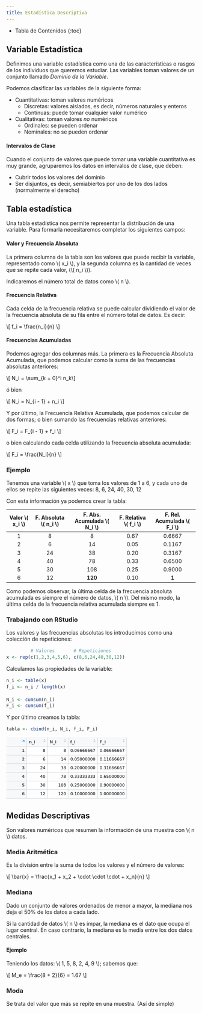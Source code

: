 ```yaml
---
title: Estadística Descriptiva
---
```


* Tabla de Contenidos
{:toc}

## Variable Estadística

Definimos una variable estadística como una de las características o rasgos de los individuos que queremos estudiar. Las variables toman valores de un conjunto llamado *Dominio de la Variable*.

Podemos clasificar las variables de la siguiente forma:

* Cuantitativas: toman valores numéricos
  * Discretas: valores aislados, es decir, números naturales y enteros
  * Contínuas: puede tomar cualquier valor numérico
* Cualitativas: toman valores *no* numéricos
  * Ordinales: se pueden ordenar
  * Nominales: no se pueden ordenar

#### Intervalos de Clase

Cuando el conjunto de valores que puede tomar una variable cuantitativa es muy grande, agruparemos los datos en intervalos de clase, que deben:

* Cubrir todos los valores del dominio
* Ser disjuntos, es decir, semiabiertos por uno de los dos lados (normalmente el derecho)

## Tabla estadística

Una tabla estadística nos permite representar la distribución de una variable. Para formarla necesitaremos completar los siguientes campos:

#### Valor y Frecuencia Absoluta

La primera columna de la tabla son los valores que puede recibir la variable, representado como \\( x_i \\), y la segunda columna es la cantidad de veces que se repite cada valor, (\\( n_i \\)).

Indicaremos el número total de datos como \\( n \\).

#### Frecuencia Relativa

Cada celda de la frecuencia relativa se puede calcular dividiendo el valor de la frecuencia absoluta de su fila entre el número total de datos. Es decir:

\\[ f_i = \frac{n_i}{n} \\]

#### Frecuencias Acumuladas

Podemos agregar dos columnas más. La primera es la Frecuencia Absoluta Acumulada, que podemos calcular como la suma de las frecuencias absolutas anteriores:

\\[ N_i = \sum_{k = 0}^i n_k\\]

ó bien

\\[ N_i = N_{i - 1} + n_i \\]

Y por último, la Frecuencia Relativa Acumulada, que podemos calcular de dos formas; o bien sumando las frecuencias relativas anteriores:

\\[ F_i = F_{i - 1} + f_i \\]

o bien calculando cada celda utilizando la frecuencia absoluta acumulada:

\\[ F_i = \frac{N_i}{n} \\]

### Ejemplo

Tenemos una variable \\( x \\) que toma los valores de 1 a 6, y cada uno de ellos se repite las siguientes veces: 8, 6, 24, 40, 30, 12

Con esta información ya podemos crear la tabla:

Valor \\( x_i \\) | F. Absoluta \\( n_i \\)  | F. Abs. Acumulada \\( N_i \\) | F. Relativa \\( f_i \\) | F. Rel. Acumulada \\( F_i \\)
:---:|:---:|:---:|:---:|:---:
1 |  8 |       8 | 0.67 | 0.6667
2 |  6 |      14 | 0.05 | 0.1167
3 | 24 |      38 | 0.20 | 0.3167
4 | 40 |      78 | 0.33 | 0.6500
5 | 30 |     108 | 0.25 | 0.9000
6 | 12 | **120** | 0.10 |  **1**

Como podemos observar, la última celda de la frecuencia absoluta acumulada es siempre el número de datos, \\( n \\). Del mismo modo, la última celda de la frecuencia relativa acumulada siempre es 1.

### Trabajando con RStudio

Los valores y las frecuencias absolutas los introducimos como una colección de repeticiones:

```r
         # Valores       # Repeticiones
x <- rep(c(1,2,3,4,5,6), c(8,6,24,40,30,12))
```

Calculamos las propiedades de la variable:

```r
n_i <- table(x)
f_i <- n_i / length(x)

N_i <- cumsum(n_i)
F_i <- cumsum(f_i)
```

Y por último creamos la tabla:

```r
tabla <- cbind(n_i, N_i, f_i, F_i)
```

![Tabla Estadística Descriptiva](/uploads/informatica/2/est/descriptiva-tabla-1.png)

## Medidas Descriptivas

Son valores numéricos que resumen la información de una muestra con \\( n \\) datos.

### Media Aritmética

Es la división entre la suma de todos los valores y el número de valores:

\\[ \bar{x} = \frac{x_1 + x_2 + \cdot \cdot \cdot + x_n}{n} \\]

### Mediana

Dado un conjunto de valores ordenados de menor a mayor, la mediana nos deja el 50% de los datos a cada lado.

Si la cantidad de datos \\( n \\) es impar, la mediana es el dato que ocupa el lugar central. En caso contrario, la mediana es la media entre los dos datos centrales.

#### Ejemplo

Teniendo los datos: \\( 1, 5, 8, 2, 4, 9 \\); sabemos que:

\\[ M_e = \frac{8 + 2}{6} = 1.67 \\]

### Moda

Se trata del valor que más se repite en una muestra. (Así de simple)

